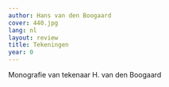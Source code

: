 ```yaml
---
author: Hans van den Boogaard
cover: 440.jpg
lang: nl
layout: review
title: Tekeningen
year: 0
---
```

Monografie van tekenaar H. van den Boogaard
